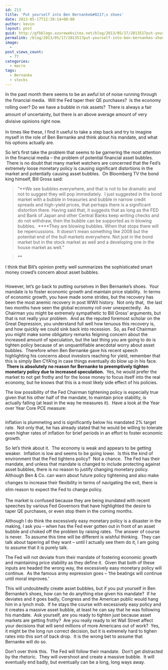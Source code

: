 ```yaml
---
id: 213
title: 'Put yourself into Ben Bernanke&#8217;s shoes'
date: 2013-05-17T12:39:14+00:00
author: kevin
layout: post
guid: http://gfbblogs.azurewebsites.net/blog/2013/05/17/2013517put-yourself-into-ben-bernankes-shoes/
permalink: /blog/2013/05/17/2013517put-yourself-into-ben-bernankes-shoes/
image:
  - 
post_views_count:
  - 77
categories:
  - macro
tags:
  - Bernanke
  - stocks
---
```

In the past month there seems to be an awful lot of noise running through the financial media.  W<span style="line-height: 1.6em">ill the Fed taper their QE purchases?  Is the economy rolling over? Do we have a bubble in risk assets?  There is always a fair amount of uncertainty, but there is an above average amount of very divisive opinions right now.</span>

In times like these, I find it useful to take a step back and try to imagine myself in the role of Ben Bernanke and think about his mandate, and what his options actually are.

So let&#8217;s first take the problem that seems to be garnering the most attention in the financial media &#8211; the problem of potential financial asset bubbles.  There is no doubt that many market watchers are concerned that the Fed&#8217;s extremely loose monetary policy is causing significant distortions in the market and potentially causing asset bubbles.  On Bloomberg TV the bond king himself, Bill Gross said:

> <span>&#8220;</span>**We see bubbles everywhere, and that is not to be dramatic and not to suggest they will pop immediately.  <span>I just suggested in the bond market with a bubble in treasuries and bubble in narrow credit spreads and high-yield prices, that perhaps there is a significant distortion there. Having said that, it suggests that as long as the FED and Bank of Japan and other Central Banks keep writing checks and do not withdraw, then the bubble can be supported as in blowing bubbles.  </span>****They are blowing bubbles. When that stops there will be repercussions.  <span>It doesn&#8217;t mean something like 2008 but the potential end of the bull markets everywhere. Not just in the bond market but in the stock market as well and a developing one in the house market as well.&#8221;</span>
  
>** 

I think that Bill&#8217;s opinion pretty well summarizes the sophisticated smart money crowd&#8217;s concern about asset bubbles.

<img class="aligncenter" alt="" src="http://themacrotourist.com/blogs/CESI%20WE%20May%2017%2013.gif" />

However, let&#8217;s go back to putting ourselves in Ben Bernanke&#8217;s shoes.  Your mandate is to foster economic growth and maintain price stability.  In terms of economic growth, you have made some strides, but the recovery has been the most anemic recovery in post WWII history.  Not only that,  the last two months have seen the global economy roll over unexpectedly.  As Chairman you might be extremely sympathetic to Bill Gross&#8217; arguments, but that is not really your problem.  And as the reputed foremost scholar on the Great Depression, you understand full well how tenuous this recovery is, and how quickly we could sink back into recession.  So, as Fed Chairman you might make some obligatory remarks feigning concern about the increased amount of speculation, but the last thing you are going to do is tighten policy because of an unquantifiable anecdotal worry about asset bubbles.  Therefore when Ben Bernanke gave his recent speech highlighting his concerns about investors reaching for yield, remember that this is simply Ben CYA&#8217;ng in case things eventually do blow up in his face.  **There is absolutely no reason for Bernanke to preemptively tighten monetary policy due to increased speculation.**  Yes, he would prefer the market to not get frothy and for the loose money to focus itself into the real economy, but he knows that this is a most likely side effect of his policies.

The low possibility of the Fed Chairman tightening policy is especially true given that his other half of the mandate, to maintain price stability, is actually falling (at least in the way he measures it).  Have a look at the Year over Year Core PCE measure:

<img class="aligncenter" alt="" src="http://themacrotourist.com/blogs/PCE%20YoY%20May%2017%2013.gif" />

Inflation is plummeting and is significantly below his mandated 2% target rate.  Not only that, he has already stated that he would be willing to tolerate even higher rates of inflation for brief periods in an effort to foster economic growth.

So let&#8217;s think about it.  The economy is weak and appears to be getting weaker.  Inflation is low and seems to be going lower.  Is this the kind of environment that the Fed tightens policy?  Not a chance.  The Fed has their mandate, and unless that mandate is changed to include protecting against asset bubbles, there is no reason to justify changing monetary policy.   A<span style="line-height: 1.6em">lthough Ben & Co. can warn about future policy tightening and also make changes to increase their flexibility in terms of navigating the exit, there is slim reason to expect the Fed to change policy.</span>

The market is confused because they are being inundated with recent speeches by various Fed Governors that have highlighted the desire to taper QE purchases, or even stop them in the coming months.

Although I do think the excessively easy monetary policy is a disaster in the making, I ask you &#8211; when has the Fed ever gotten out in front of an asset bubble and choked off the problem by raising rates.  The answer of course is never.  To assume this time will be different is wishful thinking.  They can talk about tapering all they want &#8211; until I actually see them do it, I am going to assume that it is purely talk.

The Fed will not deviate from their mandate of fostering economic growth and maintaining price stability as they define it.  Given that both of these inputs are headed the wrong way, the excessively easy monetary policy will continue.  As the famous army expression goes &#8211; &#8216;the beatings will continue until moral improves.&#8217;

This will undoubtedly create asset bubbles, but if you put yourself in Ben Bernanke&#8217;s shoes, how can he do anything else given his mandate?  If he deviates and it goes badly, Congress and the American public would hang him in a lynch mob.  If he stays the course with excessively easy policy and it creates a massive asset bubble, at least he can say that he was following his mandate.  Ask yourself, are you ready to tighten just because asset markets are getting frothy?  Are you really ready to let Wall Street affect your decisions that will send millions of more Americans out of work?  Yes, it might be the long run correct decision, but it is extremely hard to tighen rates into this sort of back drop.  It is the wrong bet to assume that Bernanke will do so.

Don&#8217;t over think this.  The Fed will follow their mandate.  Don&#8217;t get distracted by the rhetoric.  They will overshoot and create a massive bubble.  It will eventually end badly, but eventually can be a long, long ways away.